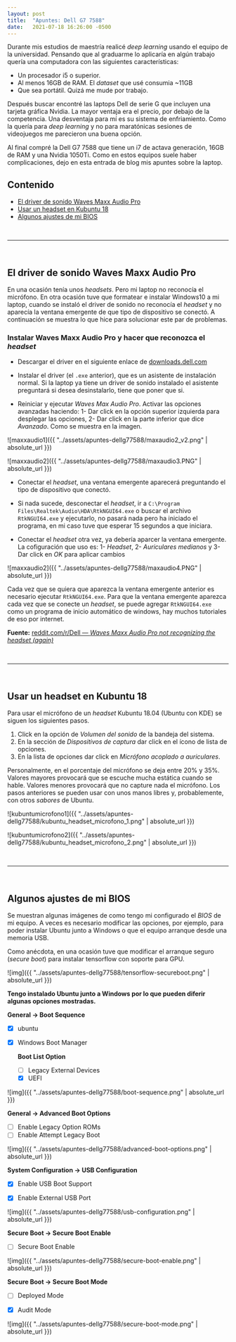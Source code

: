 ```yaml
---
layout: post
title:  "Apuntes: Dell G7 7588"
date:   2021-07-18 16:26:00 -0500
---  
```


Durante mis estudios de maestría realicé *deep learning* usando el equipo de la universidad. Pensando que al graduarme lo aplicaría en algún trabajo quería una computadora con las siguientes características:

* Un procesador i5 o superior.
* Al menos 16GB de RAM. El *dataset* que usé consumia ~11GB
* Que sea portátil. Quizá me mude por trabajo.

Después buscar encontré las laptops Dell de serie G que incluyen una tarjeta gráfica Nvidia. La mayor ventaja era el precio, por debajo de la competencia. Una desventaja para mí es su sistema de enfriamiento. Como la quería para *deep learning* y no para maratónicas sesiones de videojuegos me parecieron una buena opción.

Al final compré la Dell G7 7588 que tiene un i7 de actava generación, 16GB de RAM y una Nvidia 1050Ti. Como en estos equipos suele haber complicaciones, dejo en esta entrada de blog mis apuntes sobre la laptop.

## Contenido

* [El driver de sonido Waves Maxx Audio Pro](#el-driver-de-sonido-waves-maxx-audio-pro)
* [Usar un headset en Kubuntu 18](#usar-un-headset-en-kubuntu-18)
* [Algunos ajustes de mi BIOS](#algunos-ajustes-de-mi-bios)

<br>
<hr>
<br>

## El driver de sonido Waves Maxx Audio Pro

En una ocasión tenía unos *headsets*. Pero mi laptop no reconocía el micrófono.
En otra ocasión tuve que formatear e instalar Windows10 a mi laptop, cuando se instaló el driver de sonido no reconocía el *headset* y no aparecía la ventana emergente de que tipo de dispositivo se conectó. A continuación se muestra lo que hice para solucionar este par de problemas.

### Instalar Waves Maxx Audio Pro y hacer que reconozca el *headset*

* Descargar el driver en el siguiente enlace de [downloads.dell.com](https://downloads.dell.com/FOLDER04456475M/1/Realtek-High-Definition-Audio-Driver_HH8W2_WIN_6.0.1.8216_A09.EXE)

* Instalar el driver (el `.exe` anterior), que es un asistente de instalación normal. Si la laptop ya tiene un driver de sonido instalado el asistente preguntará si desea desinstalarlo, tiene que poner que si.

* Reiniciar y ejecutar *Waves Max Audio Pro*. Activar las opciones avanzadas haciendo: 1- Dar click en la opción superior izquierda para desplegar las opciones, 2- Dar click en la parte inferior que dice *Avanzado*. Como se muestra en la imagen.

![maxxaudio1]({{ "../assets/apuntes-dellg77588/maxaudio2_v2.png" | absolute_url }})

![maxxaudio2]({{ "../assets/apuntes-dellg77588/maxaudio3.PNG" | absolute_url }})

* Conectar el *headset*, una ventana emergente aparecerá preguntando el tipo de dispositivo que conectó.

* Si nada sucede, desconectar el *headset*, ir a `C:\Program Files\Realtek\Audio\HDA\RtkNGUI64.exe` o buscar el archivo `RtkNGUI64.exe` y ejecutarlo, no pasará nada pero ha iniciado el programa, en mi caso tuve que esperar 15 segundos a que iniciara.

* Conectar el *headset* otra vez, ya debería aparcer la ventana emergente. La cofiguración que uso es: 1- *Headset*, 2- *Auriculares medianos* y 3- Dar click en *OK* para aplicar cambios

![maxxaudio2]({{ "../assets/apuntes-dellg77588/maxaudio4.PNG" | absolute_url }})

Cada vez que se quiera que aparezca la ventana emergente anterior es necesario ejecutar `RtkNGUI64.exe`. Para que la ventana emergente aparezca cada vez que se conecte un *headset*, se puede agregar `RtkNGUI64.exe` como un programa de inicio automático de windows, hay muchos tutoriales de eso por internet.

**Fuente:** [reddit.com/r/Dell &mdash; *Waves Maxx Audio Pro not recognizing the headset (again)*](https://www.reddit.com/r/Dell/comments/c1bw7m/waves_maxx_audio_pro_not_recognizing_the_headset/)

<br>
<hr>
<br>

## Usar un headset en Kubuntu 18

Para usar el micrófono de un *headset* Kubuntu 18.04 (Ubuntu con KDE) se siguen los siguientes pasos.

1. Click en la opción de *Volumen del sonido* de la bandeja del sistema.
2. En la sección de *Dispositivos de captura* dar click en el ícono de lista de opciones.
3. En la lista de opciones dar click en *Micrófono acoplado a auriculares*.

Personalmente, en el porcentaje del micrófono se deja entre 20% y 35%. Valores mayores provocará que se escuche mucha estática cuando se hable. Valores menores provocará que no capture nada el micrófono. Los pasos anteriores se pueden usar con unos manos libres y, probablemente, con otros *sabores* de Ubuntu.

![kubuntumicrofono1]({{ "../assets/apuntes-dellg77588/kubuntu_headset_microfono_1.png" | absolute_url }})

![kubuntumicrofono2]({{ "../assets/apuntes-dellg77588/kubuntu_headset_microfono_2.png" | absolute_url }})

<br>
<hr>
<br>

## Algunos ajustes de mi BIOS

Se muestran algunas imágenes de como tengo mi configurado el *BIOS* de mi equipo. A veces es necesario modificar las opciones, por ejemplo, para poder instalar Ubuntu junto a Windows o que el equipo arranque desde una memoria USB. 

Como anécdota, en una ocasión tuve que modificar el arranque seguro (*secure boot*) para instalar tensorflow con soporte para GPU.


![img]({{ "../assets/apuntes-dellg77588/tensorflow-secureboot.png" | absolute_url }})

**Tengo instalado Ubuntu junto a Windows por lo que pueden diferir algunas opciones mostradas.**

**General -> Boot Sequence**
- [x] ubuntu
- [x] Windows Boot Manager

    **Boot List Option**
    - [ ] Legacy External Devices
    - [X] UEFI

![img]({{ "../assets/apuntes-dellg77588/boot-sequence.png" | absolute_url }})



**General -> Advanced Boot Options**
- [ ] Enable Legacy Option ROMs
- [ ] Enable Attempt Legacy Boot

![img]({{ "../assets/apuntes-dellg77588/advanced-boot-options.png" | absolute_url }})



**System Configuration -> USB Configuration**

- [x] Enable USB Boot Support
- [x] Enable External USB Port


![img]({{ "../assets/apuntes-dellg77588/usb-configuration.png" | absolute_url }})

**Secure Boot -> Secure Boot Enable**

- [ ] Secure Boot Enable

![img]({{ "../assets/apuntes-dellg77588/secure-boot-enable.png" | absolute_url }})

**Secure Boot -> Secure Boot Mode**

- [ ] Deployed Mode
- [x] Audit Mode


![img]({{ "../assets/apuntes-dellg77588/secure-boot-mode.png" | absolute_url }})
